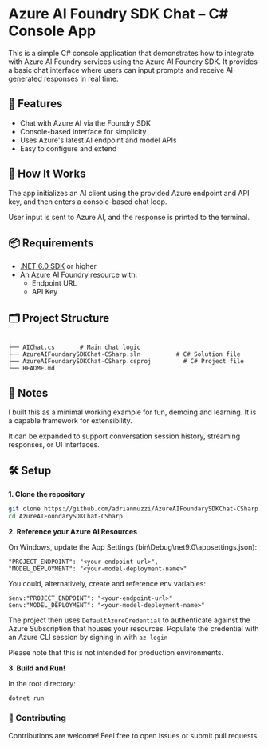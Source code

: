 # Azure AI Foundry SDK Chat – C# Console App

This is a simple C# console application that demonstrates how to integrate with Azure AI Foundry services using the Azure AI Foundry SDK. It provides a basic chat interface where users can input prompts and receive AI-generated responses in real time.

## 🔧 Features

- Chat with Azure AI via the Foundry SDK
- Console-based interface for simplicity
- Uses Azure's latest AI endpoint and model APIs
- Easy to configure and extend

## 🚀 How It Works

The app initializes an AI client using the provided Azure endpoint and API key, and then enters a console-based chat loop.

User input is sent to Azure AI, and the response is printed to the terminal.

## 📦 Requirements

- [.NET 6.0 SDK](https://dotnet.microsoft.com/download) or higher
- An Azure AI Foundry resource with:
  - Endpoint URL
  - API Key

## 🗂️ Project Structure

```
.
├── AIChat.cs       # Main chat logic
├── AzureAIFoundarySDKChat-CSharp.sln          # C# Solution file
├── AzureAIFoundarySDKChat-CSharp.csproj         # C# Project file
└── README.md
```

## 📌 Notes

I built this as a minimal working example for fun, demoing and learning. It is a capable framework for extensibility.

It can be expanded to support conversation session history, streaming responses, or UI interfaces.

## 🛠️ Setup

**1. Clone the repository**  
```bash
git clone https://github.com/adrianmuzzi/AzureAIFoundarySDKChat-CSharp.git
cd AzureAIFoundarySDKChat-CSharp
```

**2. Reference your Azure AI Resources**

On Windows, update the App Settings (bin\Debug\net9.0\appsettings.json):
```
"PROJECT_ENDPOINT": "<your-endpoint-url>",
"MODEL_DEPLOYMENT": "<your-model-deployment-name>"
```

You could, alternatively, create and reference env variables:
```
$env:"PROJECT_ENDPOINT": "<your-endpoint-url>"
$env:"MODEL_DEPLOYMENT": "<your-model-deployment-name>"
```

The project then uses ```DefaultAzureCredential``` to authenticate against the Azure Subscription that houses your resources. Populate the credential with an Azure CLI session by signing in with ```az login```

Please note that this is not intended for production environments.

**3. Build and Run!**

In the root directory:
```
dotnet run
```
### 🙌 Contributing
Contributions are welcome! Feel free to open issues or submit pull requests.
